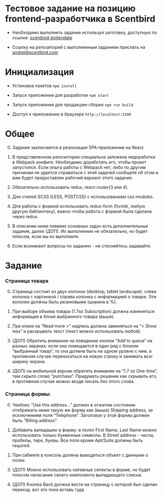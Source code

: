 # Тестовое задание на позицию frontend-разработчика в Scentbird

- Необходимо выполнить задание используя заготовку, доступную по ссылке: [scentbird-boilerplate](https://github.com/scentbird/scentbird-test-task)

- Ссылку на репозиторий с выполненным заданием прислать на andrei@scentbird.com

# Инициализация

- Установка пакетов
```npm install```

- Запуск приложения для разработки
```npm start```

- Запуск приложения для продакшен сборки
```npm run build```

- Доступ к приложению в браузере
```http://localhost:5100```


# Общее

0) Задание заключается в реализации SPA-приложение на React.

1) В представленном репозитории специальна заложена недоработка в Webpack конфиге. Необходимо доработать его, чтобы проект запустился. Если опыта работы с Webpack нет, либо по другим причинам не удается справиться с этой задачей сообщите об этом и вам будет предоставлен рабочий вариант этого задания.

2) Обязательно использовать redux, react-router(3 или 4).

3) Для стилей SCSS (LESS, POSTCSS) с использованием css modules.

4) Для работы с формой использовать redux-form (formik, любую другую библиотеку), важно чтобы работа с формой была сделана через redux.

5) В описании ниже помимо основных задач есть дополнительные задания, далее (ДОП). Их выполнение не обязательно, но будет плюсом, если вы их выполните.

6) Если возникают вопросы по заданию - не стесняйтесь задавайте.

# Задание

### Страница товара

0) Страница состоит из двух колонок (desktop, tablet landscape): слева колонка с картинкой / справа колонка с информацией о товаре. Эти колонки должны быть резиновыми (ширина в %).

1) При выборе объема товара (1.7oz Subscription) должна изменяться информация в блоке выбранного товара (выше).

2) При клике на “Read more >” надпись должна заменяться на “< Show less” и раскрывать текст (текст можно использовать любой).

3) (ДОП) Обратить внимание на поведение кнопки “Add to queue” на разных экранах: если она помещается в один ряд с блоком “выбранный товар“, то она должна быть на одном уровне с ним, в противном случае переноситься на новую строку и занимать всю ширину экрана.

4) (ДОП) на мобильной версии обратить внимание на “1.7 oz One-time”, там скрыто слово “purchase”. Придумать решение как скрывать его, в противном случае можно везде писать без этого слова.

### Страница формы:

0) Чекбокс “Use this address…” должен в отжатом состоянии отображать ниже такую же форму как (выше) Shipping address, зи исключением поля “Telephone”. Заголовок у этой формы должен быть “Billing address”.

1) Добавить валидацию в форму: в полях First Name, Last Name можно использовать только буквенные символы. В Street address - числа, пробелы, тире, буквы. Все поля кроме Apt/Suite должны быть required.

2) При сабмите в консоль должна выводиться объект с данными о полях.

3) (ДОП) Можно использовать нативные селекты в форме, но будет плюсом написание своего компонента выпадающего списка.

4) (ДОП) Кнопка Back должна вести на страницу с которой был сделан переход.
вот это пока вставь туда

